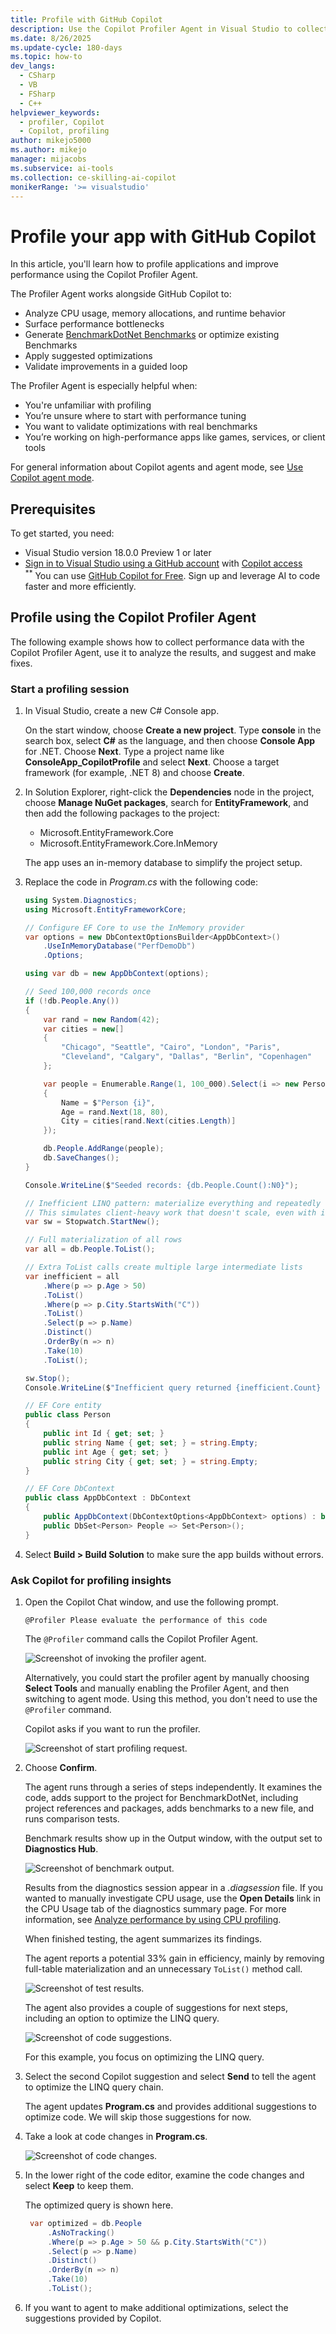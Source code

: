 ```yaml
---
title: Profile with GitHub Copilot
description: Use the Copilot Profiler Agent in Visual Studio to collect CPU and memory traces and get AI-driven performance insights and fixes.
ms.date: 8/26/2025
ms.update-cycle: 180-days
ms.topic: how-to
dev_langs:
  - CSharp
  - VB
  - FSharp
  - C++
helpviewer_keywords:
  - profiler, Copilot
  - Copilot, profiling
author: mikejo5000
ms.author: mikejo
manager: mijacobs
ms.subservice: ai-tools
ms.collection: ce-skilling-ai-copilot
monikerRange: '>= visualstudio'
---
```


# Profile your app with GitHub Copilot

In this article, you'll learn how to profile applications and improve performance using the Copilot Profiler Agent.

The Profiler Agent works alongside GitHub Copilot to:

- Analyze CPU usage, memory allocations, and runtime behavior
- Surface performance bottlenecks
- Generate [BenchmarkDotNet Benchmarks](https://benchmarkdotnet.org/articles/features/vsprofiler.html) or optimize existing Benchmarks
- Apply suggested optimizations
- Validate improvements in a guided loop

The Profiler Agent is especially helpful when:

- You're unfamiliar with profiling
- You’re unsure where to start with performance tuning
- You want to validate optimizations with real benchmarks
- You’re working on high-performance apps like games, services, or client tools

For general information about Copilot agents and agent mode, see [Use Copilot agent mode](../ide/copilot-agent-mode.md).

## Prerequisites

To get started, you need:

+ Visual Studio version 18.0.0 Preview 1 or later
+ [Sign in to Visual Studio using a GitHub account](work-with-github-accounts.md) with [Copilot access](https://docs.github.com/en/copilot/about-github-copilot/what-is-github-copilot#getting-access-to-copilot) <br/>
  <sup>**</sup> You can use [GitHub Copilot for Free](copilot-free-plan.md). Sign up and leverage AI to code faster and more efficiently.

## Profile using the Copilot Profiler Agent

The following example shows how to collect performance data with the Copilot Profiler Agent, use it to analyze the results, and suggest and make fixes.

### Start a profiling session

1. In Visual Studio, create a new C# Console app.

   On the start window, choose **Create a new project**. Type **console** in the search box, select **C#** as the language, and then choose **Console App** for .NET. Choose **Next**. Type a project name like **ConsoleApp_CopilotProfile** and select **Next**. Choose a target framework (for example, .NET 8) and choose **Create**.

1. In Solution Explorer, right-click the **Dependencies** node in the project, choose **Manage NuGet packages**, search for **EntityFramework**, and then add the following packages to the project:

   - Microsoft.EntityFramework.Core
   - Microsoft.EntityFramework.Core.InMemory

   The app uses an in-memory database to simplify the project setup.

1. Replace the code in *Program.cs* with the following code:

    ```csharp
    using System.Diagnostics;
    using Microsoft.EntityFrameworkCore;

    // Configure EF Core to use the InMemory provider
    var options = new DbContextOptionsBuilder<AppDbContext>()
        .UseInMemoryDatabase("PerfDemoDb")
        .Options;

    using var db = new AppDbContext(options);

    // Seed 100,000 records once
    if (!db.People.Any())
    {
        var rand = new Random(42);
        var cities = new[]
        {
            "Chicago", "Seattle", "Cairo", "London", "Paris",
            "Cleveland", "Calgary", "Dallas", "Berlin", "Copenhagen"
        };

        var people = Enumerable.Range(1, 100_000).Select(i => new Person
        {
            Name = $"Person {i}",
            Age = rand.Next(18, 80),
            City = cities[rand.Next(cities.Length)]
        });

        db.People.AddRange(people);
        db.SaveChanges();
    }

    Console.WriteLine($"Seeded records: {db.People.Count():N0}");

    // Inefficient LINQ pattern: materialize everything and repeatedly re-materialize + chain ToList
    // This simulates client-heavy work that doesn't scale, even with in-memory provider
    var sw = Stopwatch.StartNew();

    // Full materialization of all rows
    var all = db.People.ToList();

    // Extra ToList calls create multiple large intermediate lists
    var inefficient = all
        .Where(p => p.Age > 50)
        .ToList()
        .Where(p => p.City.StartsWith("C"))
        .ToList()
        .Select(p => p.Name)
        .Distinct()
        .OrderBy(n => n)
        .Take(10)
        .ToList();

    sw.Stop();
    Console.WriteLine($"Inefficient query returned {inefficient.Count} rows in {sw.ElapsedMilliseconds} ms");

    // EF Core entity
    public class Person
    {
        public int Id { get; set; }
        public string Name { get; set; } = string.Empty;
        public int Age { get; set; }
        public string City { get; set; } = string.Empty;
    }

    // EF Core DbContext
    public class AppDbContext : DbContext
    {
        public AppDbContext(DbContextOptions<AppDbContext> options) : base(options) { }
        public DbSet<Person> People => Set<Person>();
    }
    ```

1. Select **Build > Build Solution** to make sure the app builds without errors.

### Ask Copilot for profiling insights

1. Open the Copilot Chat window, and use the following prompt.

   ```@Profiler Please evaluate the performance of this code```

   The `@Profiler` command calls the Copilot Profiler Agent. 

   ![Screenshot of invoking the profiler agent.](../profiling/media/dev18/profiling-agent-start-chat.png)

   Alternatively, you could start the profiler agent by manually choosing **Select Tools** and manually enabling the Profiler Agent, and then switching to agent mode. Using this method, you don't need to use the `@Profiler` command.

   Copilot asks if you want to run the profiler.

   ![Screenshot of start profiling request.](../profiling/media/dev18/profiling-agent-start-profiler-request.png)

1. Choose **Confirm**.

   The agent runs through a series of steps independently. It examines the code, adds support to the project for BenchmarkDotNet, including project references and packages, adds benchmarks to a new file, and runs comparison tests.

   Benchmark results show up in the Output window, with the output set to **Diagnostics Hub**.

   ![Screenshot of benchmark output.](../profiling/media/dev18/profiling-agent-benchmark-output.png)

   Results from the diagnostics session appear in a *.diagsession* file. If you wanted to manually investigate CPU usage, use the **Open Details** link in the CPU Usage tab of the diagnostics summary page. For more information, see [Analyze performance by using CPU profiling](../profiling/cpu-usage.md).

   When finished testing, the agent summarizes its findings.

   The agent reports a potential 33% gain in efficiency, mainly by removing full-table materialization and an unnecessary `ToList()` method call.

   ![Screenshot of test results.](../profiling/media/dev18/profiling-agent-results.png)

   The agent also provides a couple of suggestions for next steps, including an option to optimize the LINQ query.

   ![Screenshot of code suggestions.](../profiling/media/dev18/profiling-agent-suggested-fixes.png) 

   For this example, you focus on optimizing the LINQ query.

1. Select the second Copilot suggestion and select **Send** to tell the agent to optimize the LINQ query chain.

   The agent updates **Program.cs** and provides additional suggestions to optimize code. We will skip those suggestions for now.

1. Take a look at code changes in **Program.cs**.

   ![Screenshot of code changes.](../profiling/media/dev18/profiling-agent-query-code-changes.png) 

1. In the lower right of the code editor, examine the code changes and select **Keep** to keep them.

   The optimized query is shown here.

   ```csharp
    var optimized = db.People
        .AsNoTracking()
        .Where(p => p.Age > 50 && p.City.StartsWith("C"))
        .Select(p => p.Name)
        .Distinct()
        .OrderBy(n => n)
        .Take(10)
        .ToList();
   ```

1. If you want to agent to make additional optimizations, select the suggestions provided by Copilot.

